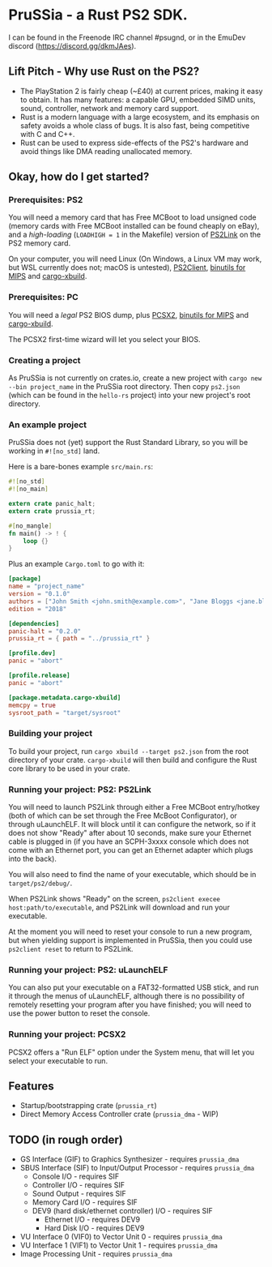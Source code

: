 # PruSSia - a Rust PS2 SDK.

I can be found in the Freenode IRC channel #psugnd, or in the EmuDev discord (https://discord.gg/dkmJAes).

## Lift Pitch - Why use Rust on the PS2?

- The PlayStation 2 is fairly cheap (~£40) at current prices, making it easy to obtain. It has many features: a capable GPU, embedded SIMD units, sound, controller, network and memory card support.
- Rust is a modern language with a large ecosystem, and its emphasis on safety avoids a whole class of bugs. It is also fast, being competitive with C and C++.
- Rust can be used to express side-effects of the PS2's hardware and avoid things like DMA reading unallocated memory.

## Okay, how do I get started?

### Prerequisites: PS2

You will need a memory card that has Free MCBoot to load unsigned code (memory cards with Free MCBoot installed can be found cheaply on eBay), and a *high-loading* (`LOADHIGH = 1` in the Makefile) version of [PS2Link](https://github.com/ps2dev/ps2link) on the PS2 memory card.

On your computer, you will need Linux (On Windows, a Linux VM may work, but WSL currently does not; macOS is untested), [PS2Client](https://github.com/ps2dev/ps2client), [binutils for MIPS](https://ftp.gnu.org/gnu/binutils/) and [cargo-xbuild](https://github.com/rust-osdev/cargo-xbuild). 

### Prerequisites: PC

You will need a *legal* PS2 BIOS dump, plus [PCSX2](https://pcsx2.net), [binutils for MIPS](https://ftp.gnu.org/gnu/binutils/) and [cargo-xbuild](https://github.com/rust-osdev/cargo-xbuild).

The PCSX2 first-time wizard will let you select your BIOS.

### Creating a project

As PruSSia is not currently on crates.io, create a new project with `cargo new --bin project_name` in the PruSSia root directory. Then copy `ps2.json` (which can be found in the `hello-rs` project) into your new project's root directory.

### An example project

PruSSia does not (yet) support the Rust Standard Library, so you will be working in `#![no_std]` land.

Here is a bare-bones example `src/main.rs`:
```rust
#![no_std]
#![no_main]

extern crate panic_halt;
extern crate prussia_rt;

#[no_mangle]
fn main() -> ! {
    loop {}
}
```
Plus an example `Cargo.toml` to go with it:
```toml
[package]
name = "project_name"
version = "0.1.0"
authors = ["John Smith <john.smith@example.com>", "Jane Bloggs <jane.bloggs@example.com>"]
edition = "2018"

[dependencies]
panic-halt = "0.2.0"
prussia_rt = { path = "../prussia_rt" }

[profile.dev]
panic = "abort"

[profile.release]
panic = "abort"

[package.metadata.cargo-xbuild]
memcpy = true
sysroot_path = "target/sysroot"
```

### Building your project

To build your project, run `cargo xbuild --target ps2.json` from the root directory of your crate. `cargo-xbuild` will then build and configure the Rust core library to be used in your crate.

### Running your project: PS2: PS2Link

You will need to launch PS2Link through either a Free MCBoot entry/hotkey (both of which can be set through the Free McBoot Configurator), or through uLaunchELF. It will block until it can configure the network, so if it does not show "Ready" after about 10 seconds, make sure your Ethernet cable is plugged in (if you have an SCPH-3xxxx console which does not come with an Ethernet port, you can get an Ethernet adapter which plugs into the back).

You will also need to find the name of your executable, which should be in `target/ps2/debug/`.

When PS2Link shows "Ready" on the screen, `ps2client execee host:path/to/executable`, and PS2Link will download and run your executable.

At the moment you will need to reset your console to run a new program, but when yielding support is implemented in PruSSia, then you could use `ps2client reset` to return to PS2Link.

### Running your project: PS2: uLaunchELF

You can also put your executable on a FAT32-formatted USB stick, and run it through the menus of uLaunchELF, although there is no possibility of remotely resetting your program after you have finished; you will need to use the power button to reset the console.

### Running your project: PCSX2

PCSX2 offers a "Run ELF" option under the System menu, that will let you select your executable to run. 

## Features

- Startup/bootstrapping crate (`prussia_rt`)
- Direct Memory Access Controller crate (`prussia_dma` - WIP)

## TODO (in rough order)

- GS Interface (GIF) to Graphics Synthesizer - requires `prussia_dma`
- SBUS Interface (SIF) to Input/Output Processor - requires `prussia_dma`
  - Console I/O - requires SIF
  - Controller I/O - requires SIF
  - Sound Output - requires SIF
  - Memory Card I/O - requires SIF
  - DEV9 (hard disk/ethernet controller) I/O - requires SIF
    - Ethernet I/O - requires DEV9
    - Hard Disk I/O - requires DEV9
- VU Interface 0 (VIF0) to Vector Unit 0 - requires `prussia_dma`
- VU Interface 1 (VIF1) to Vector Unit 1 - requires `prussia_dma`
- Image Processing Unit - requires `prussia_dma`
